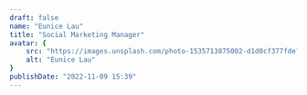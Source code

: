 ```yaml
---
draft: false
name: "Eunice Lau"
title: "Social Marketing Manager"
avatar: {
    src: "https://images.unsplash.com/photo-1535713875002-d1d0cf377fde?&fit=crop&w=280",
    alt: "Eunice Lau"
}
publishDate: "2022-11-09 15:39"
---
```

